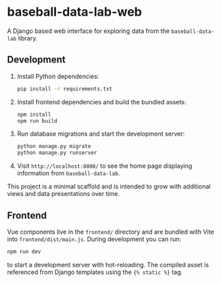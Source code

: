 # baseball-data-lab-web

A Django based web interface for exploring data from the `baseball-data-lab` library.

## Development

1. Install Python dependencies:
   ```bash
   pip install -r requirements.txt
   ```
2. Install frontend dependencies and build the bundled assets:
   ```bash
   npm install
   npm run build
   ```
3. Run database migrations and start the development server:
   ```bash
   python manage.py migrate
   python manage.py runserver
   ```
4. Visit `http://localhost:8000/` to see the home page displaying information from `baseball-data-lab`.

This project is a minimal scaffold and is intended to grow with additional views and data presentations over time.

## Frontend

Vue components live in the `frontend/` directory and are bundled with Vite into
`frontend/dist/main.js`. During development you can run:

```bash
npm run dev
```

to start a development server with hot-reloading. The compiled asset is
referenced from Django templates using the `{% static %}` tag.
